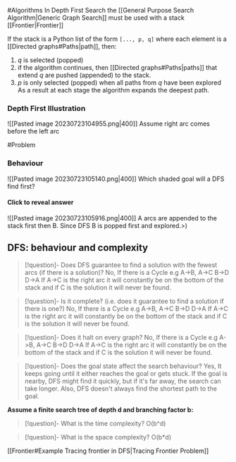 #Algorithms 
In Depth First Search the [[General Purpose Search Algorithm|Generic Graph Search]] must be used with a stack [[Frontier|Frontier]]

If the stack is a Python list of the form ```[..., p, q]``` where each element is a [[Directed graphs#Paths|path]], then:

1. *q* is selected (popped)
2. if the algorithm continues, then [[Directed graphs#Paths|paths]] that extend *q* are pushed (appended) to the stack.
3. *p* is only selected (popped) when all paths from *q* have been explored
As a result at each stage the algorithm expands the deepest path.

### Depth First Illustration
![[Pasted image 20230723104955.png|400]]
Assume right arc comes before the left arc

#Problem 
### Behaviour
![[Pasted image 20230723105140.png|400]]
Which shaded goal will a DFS find first?
#### Click to reveal answer

![[Pasted image 20230723105916.png|400]]
A arcs are appended to the stack first then B.
Since DFS B is popped first and explored.>)






## DFS: behaviour and complexity


> [!question]- Does DFS guarantee to find a solution with the fewest arcs (if there is a solution)?
> No, If there is a Cycle e.g A->B, A->C B->D D->A If A->C is the right arc it will constantly be on the bottom of the stack and if C is the solution it will never be found.

> [!question]- Is it complete? (i.e. does it guarantee to find a solution if there is one?)
> No, If there is a Cycle e.g A->B, A->C B->D D->A If A->C is the right arc it will constantly be on the bottom of the stack and if C is the solution it will never be found.

> [!question]- Does it halt on every graph?
> No, If there is a Cycle e.g A->B, A->C B->D D->A If A->C is the right arc it will constantly be on the bottom of the stack and if C is the solution it will never be found.

> [!question]- Does the goal state affect the search behaviour?
> Yes, It keeps going until it either reaches the goal or gets stuck. If the goal is nearby, DFS might find it quickly, but if it's far away, the search can take longer. Also, DFS doesn't always find the shortest path to the goal.


**Assume a finite search tree of depth d and branching factor b:** 
> [!question]- What is the time complexity?
> O(b^d)

> [!question]- What is the space complexity?
> O(b\*d)


[[Frontier#Example Tracing frontier in DFS|Tracing Frontier Problem]]


